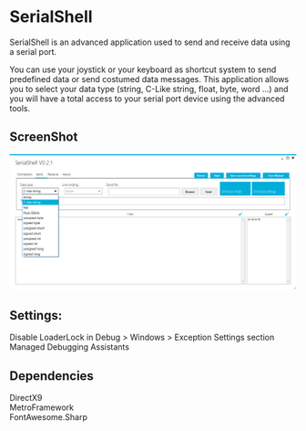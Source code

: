 # SerialShell
SerialShell is an advanced application used to send and receive data using a serial port. 

You can use your joystick or your keyboard as shortcut system to send predefined data or send costumed data messages. This application allows you to select your data type (string, C-Like string, float, byte, word …) and you will have a total access to your serial port device using the advanced tools.

## ScreenShot
[![N|Solid](https://github.com/abdalmoez/serial-shell/blob/master/screenshots/serialshell-v0.2.1-01.png?raw=true)]()

## Settings:
Disable LoaderLock in Debug > Windows > Exception Settings section Managed Debugging Assistants

## Dependencies
DirectX9<br/>
MetroFramework<br/>
FontAwesome.Sharp
